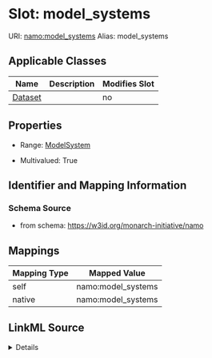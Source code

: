 

# Slot: model_systems 



URI: [namo:model_systems](https://w3id.org/monarch-initiative/namo/model_systems)
Alias: model_systems

<!-- no inheritance hierarchy -->





## Applicable Classes

| Name | Description | Modifies Slot |
| --- | --- | --- |
| [Dataset](Dataset.md) |  |  no  |






## Properties

* Range: [ModelSystem](ModelSystem.md)

* Multivalued: True




## Identifier and Mapping Information






### Schema Source


* from schema: https://w3id.org/monarch-initiative/namo




## Mappings

| Mapping Type | Mapped Value |
| ---  | ---  |
| self | namo:model_systems |
| native | namo:model_systems |




## LinkML Source

<details>
```yaml
name: model_systems
from_schema: https://w3id.org/monarch-initiative/namo
rank: 1000
alias: model_systems
owner: Dataset
domain_of:
- Dataset
range: ModelSystem
multivalued: true
inlined: true
inlined_as_list: true

```
</details>
